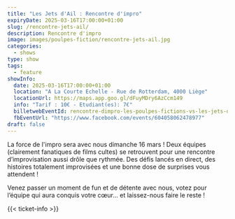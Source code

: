 ```yaml
---
title: "Les Jets d'Ail : Rencontre d'impro"
expiryDate: 2025-03-16T17:00:00+01:00
slug: /rencontre-jets-ail/
description: Rencontre d'impro
image: images/poulpes-fiction/rencontre-jets-ail.jpg
categories:
  - shows
type: show  
tags:
  - feature
showInfo:
  date: 2025-03-16T17:00:00+01:00 
  location: "A La Courte Echelle - Rue de Rotterdam, 4000 Liège" 
  locationUrl: https://maps.app.goo.gl/dFuyMDry6AzCcm149
  info: "Tarif : 10€ - Etudiant(es): 7€"
  billetwebEventId: rencontre-dimpro-les-poulpes-fictions-vs-les-jets-dail
  fbEventUrl: "https://www.facebook.com/events/604058062478977"
draft: false
---
```


La force de l'impro sera avec nous dimanche 16 mars !
Deux équipes (clairement fanatiques de films cultes) se retrouvent pour une rencontre d’improvisation aussi drôle que rythmée. Des défis lancés en direct, des histoires totalement improvisées et une bonne dose de surprises vous attendent !

Venez passer un moment de fun et de détente avec nous, votez pour l’équipe qui aura conquis votre cœur… et laissez-nous faire le reste !

{{< ticket-info >}}